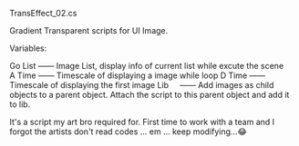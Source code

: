 TransEffect_02.cs 

Gradient Transparent scripts for UI Image.

Variables:

Go List —— Image List, display info of current list while excute the scene  
A Time  —— Timescale of displaying a image while loop
D Time  —— Timescale of displaying the first image 
Lib     —— Add images as child objects to a parent object. Attach the script to this parent object and add it to lib.

It's a script my art bro required for. First time to work with a team and I forgot the artists don't read codes ... em ... keep modifying...:joy:
